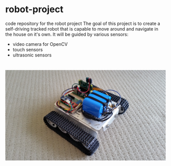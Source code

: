 # robot-project
code repository for the robot project
The goal of this project is to create a self-driving tracked robot that is capable to move around and navigate in the house on it's own.
It will be guided by various sensors:
- video camera for OpenCV
- touch sensors
- ultrasonic sensors
#
<img src="/doc/robot_v1.2_small.jpg"/>
